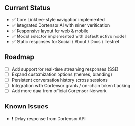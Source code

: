## Current Status
- ✅ Core Linktree-style navigation implemented
- ✅ Integrated Cortensor AI with miner verification
- ✅ Responsive layout for web & mobile
- ✅ Model selector implemented with default active model
- ✅ Static responses for Social / About / Docs / Testnet

## Roadmap
- [ ] Add support for real-time streaming responses (SSE)
- [ ] Expand customization options (themes, branding)
- [ ] Persistent conversation history across sessions
- [ ] Integration with Cortensor grants / on-chain token tracking
- [ ] Add more data from official Cortensor Network

## Known Issues
- ❗ Delay response from Cortensor API
